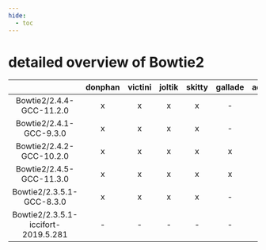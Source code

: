 ```yaml
---
hide:
  - toc
---
```


detailed overview of Bowtie2
============================

| |donphan|victini|joltik|skitty|gallade|accelgor|swalot|doduo|
| :---: | :---: | :---: | :---: | :---: | :---: | :---: | :---: | :---: |
|Bowtie2/2.4.4-GCC-11.2.0|x|x|x|x|-|x|x|x|
|Bowtie2/2.4.1-GCC-9.3.0|x|x|x|x|-|-|x|x|
|Bowtie2/2.4.2-GCC-10.2.0|x|x|x|x|x|-|x|x|
|Bowtie2/2.4.5-GCC-11.3.0|x|x|x|x|x|x|x|x|
|Bowtie2/2.3.5.1-GCC-8.3.0|x|x|x|x|-|-|-|x|
|Bowtie2/2.3.5.1-iccifort-2019.5.281|-|-|-|-|-|-|-|x|
